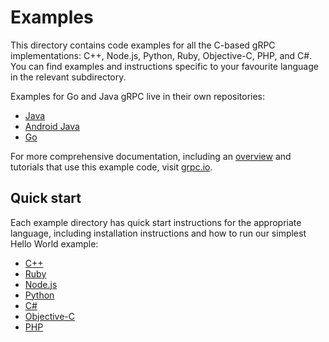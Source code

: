 # Examples

This directory contains code examples for all the C-based gRPC implementations: C++, Node.js, Python, Ruby, Objective-C, PHP, and C#. You can find examples and instructions specific to your
favourite language in the relevant subdirectory.

Examples for Go and Java gRPC live in their own repositories:

* [Java](https://github.com/grpc/grpc-java/tree/master/examples)
* [Android Java](https://github.com/grpc/grpc-java/tree/master/examples/android)
* [Go](https://github.com/grpc/grpc-go/tree/master/examples)

For more comprehensive documentation, including an [overview](https://grpc.io/docs/) and tutorials that use this example code, visit [grpc.io](https://grpc.io/docs/).

## Quick start

Each example directory has quick start instructions for the appropriate language, including installation instructions and how to run our simplest Hello World example:

* [C++](cpp)
* [Ruby](ruby)
* [Node.js](node)
* [Python](python/helloworld)
* [C#](csharp)
* [Objective-C](objective-c/helloworld)
* [PHP](php)



